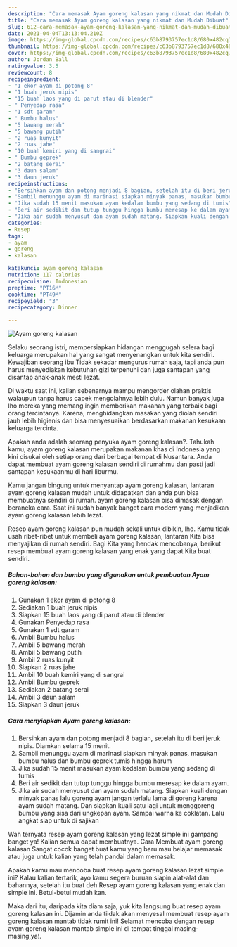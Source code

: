 ```yaml
---
description: "Cara memasak Ayam goreng kalasan yang nikmat dan Mudah Dibuat"
title: "Cara memasak Ayam goreng kalasan yang nikmat dan Mudah Dibuat"
slug: 612-cara-memasak-ayam-goreng-kalasan-yang-nikmat-dan-mudah-dibuat
date: 2021-04-04T13:13:04.210Z
image: https://img-global.cpcdn.com/recipes/c63b8793757ec1d8/680x482cq70/ayam-goreng-kalasan-foto-resep-utama.jpg
thumbnail: https://img-global.cpcdn.com/recipes/c63b8793757ec1d8/680x482cq70/ayam-goreng-kalasan-foto-resep-utama.jpg
cover: https://img-global.cpcdn.com/recipes/c63b8793757ec1d8/680x482cq70/ayam-goreng-kalasan-foto-resep-utama.jpg
author: Jordan Ball
ratingvalue: 3.5
reviewcount: 8
recipeingredient:
- "1 ekor ayam di potong 8"
- "1 buah jeruk nipis"
- "15 buah laos yang di parut atau di blender"
- " Penyedap rasa"
- "1 sdt garam"
- " Bumbu halus"
- "5 bawang merah"
- "5 bawang putih"
- "2 ruas kunyit"
- "2 ruas jahe"
- "10 buah kemiri yang di sangrai"
- " Bumbu geprek"
- "2 batang serai"
- "3 daun salam"
- "3 daun jeruk"
recipeinstructions:
- "Bersihkan ayam dan potong menjadi 8 bagian, setelah itu di beri jeruk nipis. Diamkan selama 15 menit."
- "Sambil menunggu ayam di marinasi siapkan minyak panas, masukan bumbu halus dan bumbu geprek tumis hingga harum"
- "Jika sudah 15 menit masukan ayam kedalam bumbu yang sedang di tumis"
- "Beri air sedikit dan tutup tunggu hingga bumbu meresap ke dalam ayam."
- "Jika air sudah menyusut dan ayam sudah matang. Siapkan kuali dengan minyak panas lalu goreng ayam jangan terlalu lama di goreng karena ayam sudah matang. Dan siapkan kuali satu lagi untuk menggoreng bumbu yang sisa dari ungkepan ayam. Sampai warna ke coklatan. Lalu angkat siap untuk di sajikan"
categories:
- Resep
tags:
- ayam
- goreng
- kalasan

katakunci: ayam goreng kalasan 
nutrition: 117 calories
recipecuisine: Indonesian
preptime: "PT16M"
cooktime: "PT49M"
recipeyield: "3"
recipecategory: Dinner

---
```



![Ayam goreng kalasan](https://img-global.cpcdn.com/recipes/c63b8793757ec1d8/680x482cq70/ayam-goreng-kalasan-foto-resep-utama.jpg)

Selaku seorang istri, mempersiapkan hidangan menggugah selera bagi keluarga merupakan hal yang sangat menyenangkan untuk kita sendiri. Kewajiban seorang ibu Tidak sekadar mengurus rumah saja, tapi anda pun harus menyediakan kebutuhan gizi terpenuhi dan juga santapan yang disantap anak-anak mesti lezat.

Di waktu  saat ini, kalian sebenarnya mampu mengorder olahan praktis walaupun tanpa harus capek mengolahnya lebih dulu. Namun banyak juga lho mereka yang memang ingin memberikan makanan yang terbaik bagi orang tercintanya. Karena, menghidangkan masakan yang diolah sendiri jauh lebih higienis dan bisa menyesuaikan berdasarkan makanan kesukaan keluarga tercinta. 



Apakah anda adalah seorang penyuka ayam goreng kalasan?. Tahukah kamu, ayam goreng kalasan merupakan makanan khas di Indonesia yang kini disukai oleh setiap orang dari berbagai tempat di Nusantara. Anda dapat membuat ayam goreng kalasan sendiri di rumahmu dan pasti jadi santapan kesukaanmu di hari liburmu.

Kamu jangan bingung untuk menyantap ayam goreng kalasan, lantaran ayam goreng kalasan mudah untuk didapatkan dan anda pun bisa membuatnya sendiri di rumah. ayam goreng kalasan bisa dimasak dengan beraneka cara. Saat ini sudah banyak banget cara modern yang menjadikan ayam goreng kalasan lebih lezat.

Resep ayam goreng kalasan pun mudah sekali untuk dibikin, lho. Kamu tidak usah ribet-ribet untuk membeli ayam goreng kalasan, lantaran Kita bisa menyajikan di rumah sendiri. Bagi Kita yang hendak mencobanya, berikut resep membuat ayam goreng kalasan yang enak yang dapat Kita buat sendiri.

<!--inarticleads1-->

##### Bahan-bahan dan bumbu yang digunakan untuk pembuatan Ayam goreng kalasan:

1. Gunakan 1 ekor ayam di potong 8
1. Sediakan 1 buah jeruk nipis
1. Siapkan 15 buah laos yang di parut atau di blender
1. Gunakan  Penyedap rasa
1. Gunakan 1 sdt garam
1. Ambil  Bumbu halus
1. Ambil 5 bawang merah
1. Ambil 5 bawang putih
1. Ambil 2 ruas kunyit
1. Siapkan 2 ruas jahe
1. Ambil 10 buah kemiri yang di sangrai
1. Ambil  Bumbu geprek
1. Sediakan 2 batang serai
1. Ambil 3 daun salam
1. Siapkan 3 daun jeruk




<!--inarticleads2-->

##### Cara menyiapkan Ayam goreng kalasan:

1. Bersihkan ayam dan potong menjadi 8 bagian, setelah itu di beri jeruk nipis. Diamkan selama 15 menit.
1. Sambil menunggu ayam di marinasi siapkan minyak panas, masukan bumbu halus dan bumbu geprek tumis hingga harum
1. Jika sudah 15 menit masukan ayam kedalam bumbu yang sedang di tumis
1. Beri air sedikit dan tutup tunggu hingga bumbu meresap ke dalam ayam.
1. Jika air sudah menyusut dan ayam sudah matang. Siapkan kuali dengan minyak panas lalu goreng ayam jangan terlalu lama di goreng karena ayam sudah matang. Dan siapkan kuali satu lagi untuk menggoreng bumbu yang sisa dari ungkepan ayam. Sampai warna ke coklatan. Lalu angkat siap untuk di sajikan




Wah ternyata resep ayam goreng kalasan yang lezat simple ini gampang banget ya! Kalian semua dapat membuatnya. Cara Membuat ayam goreng kalasan Sangat cocok banget buat kamu yang baru mau belajar memasak atau juga untuk kalian yang telah pandai dalam memasak.

Apakah kamu mau mencoba buat resep ayam goreng kalasan lezat simple ini? Kalau kalian tertarik, ayo kamu segera buruan siapin alat-alat dan bahannya, setelah itu buat deh Resep ayam goreng kalasan yang enak dan simple ini. Betul-betul mudah kan. 

Maka dari itu, daripada kita diam saja, yuk kita langsung buat resep ayam goreng kalasan ini. Dijamin anda tiidak akan menyesal membuat resep ayam goreng kalasan mantab tidak rumit ini! Selamat mencoba dengan resep ayam goreng kalasan mantab simple ini di tempat tinggal masing-masing,ya!.

